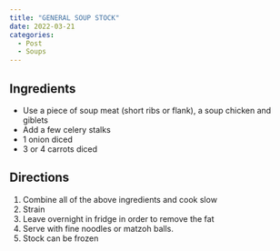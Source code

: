 ```yaml
---
title: "GENERAL SOUP STOCK"
date: 2022-03-21
categories:
  - Post
  - Soups
---
```


## Ingredients
- Use a piece of soup meat (short ribs or flank), a soup chicken and giblets
- Add a few celery stalks
- 1 onion diced
- 3 or 4 carrots diced

## Directions
1. Combine all of the above ingredients and cook slow
2. Strain
3. Leave overnight in fridge in order to remove the fat
4. Serve with fine noodles or matzoh balls.
5. Stock can be frozen

